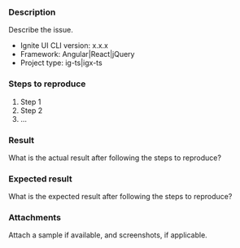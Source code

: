 ### Description  
Describe the issue.

- Ignite UI CLI version: x.x.x
- Framework: Angular|React|jQuery
- Project type: ig-ts|igx-ts

### Steps to reproduce  

1. Step 1
2. Step 2
3. ...

### Result  
What is the actual result after following the steps to reproduce?

### Expected result  
What is the expected result after following the steps to reproduce?


### Attachments  
Attach a sample if available, and screenshots, if applicable.  
